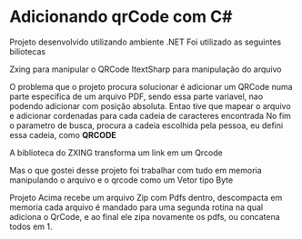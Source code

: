 # Adicionando qrCode com C#
Projeto desenvolvido utilizando ambiente .NET
Foi utilizado as seguintes biliotecas

Zxing para manipular o QRCode
ItextSharp para manipulação do arquivo

O problema que o projeto procura solucionar é adicionar um QRCode numa parte especifica de um arquivo PDF, sendo essa parte variavel, nao podendo adicionar com posição absoluta.
Entao tive que mapear o arquivo e adicionar cordenadas para cada cadeia de caracteres encontrada
No fim o parametro de busca, procura a cadeia escolhida pela pessoa, eu defini essa cadeia, como __QRCODE__

A biblioteca do ZXING transforma um link em um Qrcode

Mas o que gostei desse projeto foi trabalhar com tudo em memoria manipulando o arquivo e o qrcode como um Vetor tipo Byte

Projeto  Acima recebe um arquivo Zip com Pdfs dentro, descompacta em memoria cada arquivo é mandado para uma segunda rotina na qual adiciona o QrCode, e ao final ele zipa novamente os pdfs, ou concatena todos em 1.
